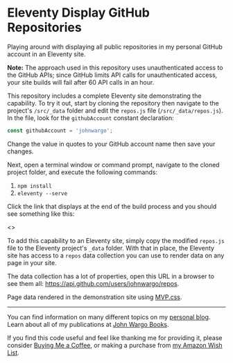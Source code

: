 # Eleventy Display GitHub Repositories

Playing around with displaying all public repositories in my personal GitHub account in an Eleventy site.

**Note:** The approach used in this repository uses unauthenticated access to the GitHub APIs; since GitHub limits API calls for unauthenticated access, your site builds will fail after 60 API calls in an hour. 

This repository includes a complete Eleventy site demonstrating the capability. To try it out, start by cloning the repository then navigate to the project's `/src/_data` folder and edit the `repos.js` file (`/src/_data/repos.js`).  In the file, look for the `githubAccount` constant declaration:

```js
const githubAccount = 'johnwargo';
```

Change the value in quotes to your GitHub account name then save your changes.

Next, open a terminal window or command prompt, navigate to the cloned project folder, and execute the following commands:

1. `npm install`
2. `eleventy --serve`

Click the link that displays at the end of the build process and you should see something like this:

<<screen shot>>

To add this capability to an Eleventy site, simply copy the modified `repos.js` file to the Eleventy project's `_data` folder. With that in place, the Eleventy site has access to a `repos` data collection you can use to render data on any page in your site.

The data collection has a lot of properties, open this URL in a browser to see them all: https://api.github.com/users/johnwargo/repos.

Page data rendered in the demonstration site using [MVP.css](https://andybrewer.github.io/mvp/).

***

You can find information on many different topics on my [personal blog](http://www.johnwargo.com). Learn about all of my publications at [John Wargo Books](http://www.johnwargobooks.com).

If you find this code useful and feel like thanking me for providing it, please consider <a href="https://www.buymeacoffee.com/johnwargo" target="_blank">Buying Me a Coffee</a>, or making a purchase from [my Amazon Wish List](https://amzn.com/w/1WI6AAUKPT5P9).
